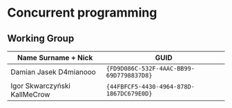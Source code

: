 # Concurrent programming

## Working Group

| Name Surname + Nick               | GUID                                     |
| --------------------------------- | ---------------------------------------- |
| Damian Jasek       D4mianooo      | `{FD9D086C-532F-4AAC-BB99-69D7798837D8}` |
| Igor Skwarczyński  KallMeCrow	    | `{44FBFCF5-4430-4964-878D-1867DC679E0D}` |
